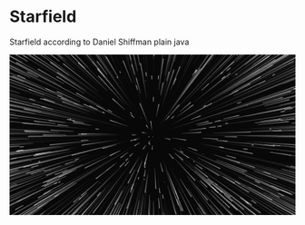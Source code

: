 # Starfield
Starfield according to Daniel Shiffman plain java

![Screenshot](/docu/img/screenshot.png "Screenshot")

